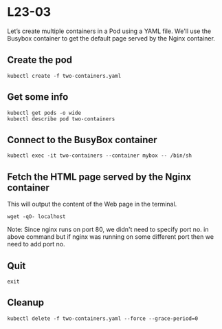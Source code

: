 # L23-03

Let’s create multiple containers in a Pod using a YAML file.  We'll use the Busybox container to get the default page served by the Nginx container.

## Create the pod

    kubectl create -f two-containers.yaml

## Get some info

    kubectl get pods -o wide
    kubectl describe pod two-containers

## Connect to the BusyBox container

    kubectl exec -it two-containers --container mybox -- /bin/sh

## Fetch the HTML page served by the Nginx container

This will output the content of the Web page in the terminal.

    wget -qO- localhost
Note: Since nginx runs on port 80, we didn't need to specify port no. in above command but if nginx was running on some different port then we need to add port no.

## Quit

    exit

## Cleanup

    kubectl delete -f two-containers.yaml --force --grace-period=0